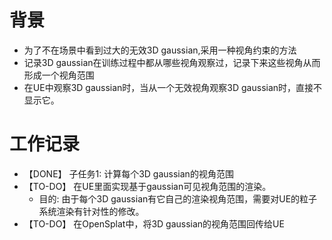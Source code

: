 # 背景
- 为了不在场景中看到过大的无效3D gaussian,采用一种视角约束的方法
- 记录3D gaussian在训练过程中都从哪些视角观察过，记录下来这些视角从而形成一个视角范围
- 在UE中观察3D gaussian时，当从一个无效视角观察3D gaussian时，直接不显示它。

# 工作记录
- 【DONE】 子任务1: 计算每个3D gaussian的视角范围
- 【TO-DO】 在UE里面实现基于gaussian可见视角范围的渲染。
	- 目的: 由于每个3D gaussian有它自己的渲染视角范围，需要对UE的粒子系统渲染有针对性的修改。
- 【TO-DO】 在OpenSplat中，将3D gaussian的视角范围回传给UE